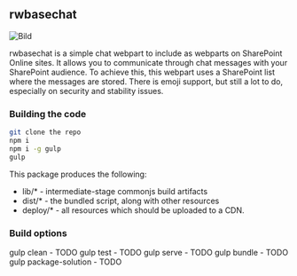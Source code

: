 ## rwbasechat

![Bild](https://www.rwetenkamp.de/screenshot.jpg)

rwbasechat is a simple chat webpart to include as webparts on SharePoint Online sites. It allows you to communicate through chat messages with your SharePoint audience.
To achieve this, this webpart uses a SharePoint list where the messages are stored. There is emoji support, but still a lot to do, especially on security and stability issues.

### Building the code

```bash
git clone the repo
npm i
npm i -g gulp
gulp
```

This package produces the following:

* lib/* - intermediate-stage commonjs build artifacts
* dist/* - the bundled script, along with other resources
* deploy/* - all resources which should be uploaded to a CDN.

### Build options

gulp clean - TODO
gulp test - TODO
gulp serve - TODO
gulp bundle - TODO
gulp package-solution - TODO
